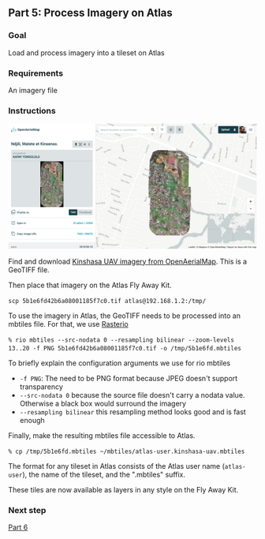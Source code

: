 ## Part 5: Process Imagery on Atlas

### Goal

Load and process imagery into a tileset on Atlas

### Requirements

An imagery file

<!-- to prepare, we'll put Kinshasa UAV GeoTIFF on device already. https://oin-hotosm.s3.amazonaws.com/5b1e6fd42b6a08001185f7bf/0/5b1e6fd42b6a08001185f7c0.tif -->

### Instructions

![](assets/images/oam-kinshasa-uav.png)

Find and download [Kinshasa UAV imagery from OpenAerialMap](https://map.openaerialmap.org/#/15.363425016403196,-4.3903893867821715,16/square/30001032111233/5b1e70942b6a08001185f7c1?_k=hofxke). This is a GeoTIFF file.

Then place that imagery on the Atlas Fly Away Kit.

`scp 5b1e6fd42b6a08001185f7c0.tif atlas@192.168.1.2:/tmp/`

To use the imagery in Atlas, the GeoTIFF needs to be processed into an mbtiles file. For that, we use [Rasterio](https://github.com/mapbox/rio-mbtiles)

`% rio mbtiles --src-nodata 0 --resampling bilinear --zoom-levels 13..20 -f PNG 5b1e6fd42b6a08001185f7c0.tif -o /tmp/5b1e6fd.mbtiles`

To briefly explain the configuration arguments we use for rio mbtiles
* `-f PNG`: The need to be PNG format because JPEG doesn't support transparency
* `--src-nodata 0` because the source file doesn't carry a nodata value. Otherwise a black box would surround the imagery
* `--resampling bilinear` this resampling method looks good and is fast enough

Finally, make the resulting mbtiles file accessible to Atlas.

`% cp /tmp/5b1e6fd.mbtiles ~/mbtiles/atlas-user.kinshasa-uav.mbtiles`

The format for any tileset in Atlas consists of the Atlas user name (`atlas-user`), the name of the tileset, and the ".mbtiles" suffix.

These tiles are now available as layers in any style on the Fly Away Kit.

### Next step

[Part 6](./part-process-vector.md)
